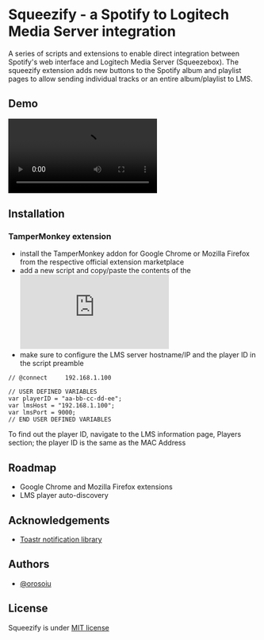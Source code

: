 # Squeezify - a Spotify to Logitech Media Server integration

A series of scripts and extensions to enable direct integration between Spotify's web interface and Logitech Media Server (Squeezebox). The squeezify extension adds new buttons to the Spotify album and playlist pages to allow sending individual tracks or an entire album/playlist to LMS.

## Demo

![Demo](https://raw.githubusercontent.com/orosoiu/squeezify/main/resources/demo.mp4)


## Installation

### TamperMonkey extension

- install the TamperMonkey addon for Google Chrome or Mozilla Firefox from the respective official extension marketplace
- add a new script and copy/paste the contents of the ![squeezify extension file](https://github.com/orosoiu/squeezify/blob/master/tampermonkey-script/spotify-lms-integration.js)
- make sure to configure the LMS server hostname/IP and the player ID in the script preamble

```
// @connect		192.168.1.100

// USER DEFINED VARIABLES
var playerID = "aa-bb-cc-dd-ee";
var lmsHost = "192.168.1.100";
var lmsPort = 9000;
// END USER DEFINED VARIABLES
```

To find out the player ID, navigate to the LMS information page, Players section; the player ID is the same as the MAC Address


## Roadmap

- Google Chrome and Mozilla Firefox extensions
- LMS player auto-discovery


## Acknowledgements

 - [Toastr notification library](https://github.com/CodeSeven/toastr)


## Authors

- [@orosoiu](https://www.github.com/orosoiu)


## License

Squeezify is under [MIT license](https://opensource.org/license/mit/)

